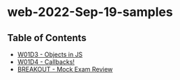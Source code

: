 # web-2022-Sep-19-samples

## Table of Contents

* [W01D3 - Objects in JS](/w01d3/)
* [W01D4 - Callbacks!](/w01d4/)
* [BREAKOUT - Mock Exam Review](/breakout-w1-exam/)
